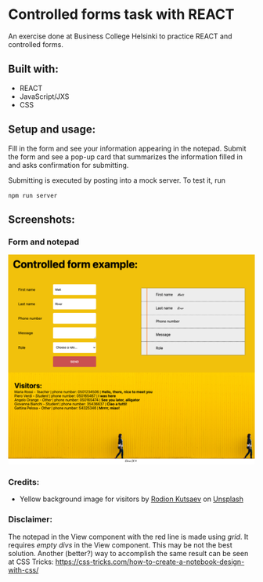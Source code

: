# Controlled forms task with REACT

An exercise done at Business College Helsinki to practice REACT and controlled forms.

## Built with:

- REACT
- JavaScript/JXS
- CSS

## Setup and usage:

Fill in the form and see your information appearing in the notepad. Submit the form and see a pop-up card that summarizes the information filled in and asks confirmation for submitting.


Submitting is executed by posting into a mock server. To test it, run 

```shell
npm run server
```

## Screenshots:

### Form and notepad
![screenshot of the single page application](screenshot.png?raw=true "Screenshot of the single page application")


### Credits:

- Yellow background image for visitors by <a href="https://unsplash.com/@frostroomhead?utm_source=unsplash&utm_medium=referral&utm_content=creditCopyText">Rodion Kutsaev</a> on <a href="https://unsplash.com/s/photos/guestbook-background?utm_source=unsplash&utm_medium=referral&utm_content=creditCopyText">Unsplash</a>

### Disclaimer:

The notepad in the View component with the red line is made using *grid*. It requires *empty divs* in the View component. This may be not the best solution.
Another (better?) way to accomplish the same result can be seen at CSS Tricks: https://css-tricks.com/how-to-create-a-notebook-design-with-css/
  
